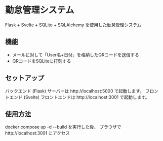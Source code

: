 # 勤怠管理システム
Flask + Svelte + SQLite + SQLAlchemy を使用した勤怠管理システム

## 機能

- メールに対して「User名+日付」を格納したQRコードを送信する
- QRコードをSQLiteに打刻する

## セットアップ
バックエンド (Flask)
サーバーは http://localhost:5000 で起動します。
フロントエンド (Svelte)
フロントエンドは http://localhost:3001 で起動します。

## 使用方法
docker compose up -d --build
を実行した後、
ブラウザで http://localhost:3001 にアクセス